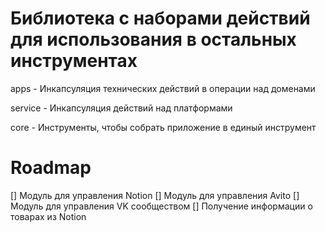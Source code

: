 # Библиотека с наборами действий для использования в остальных инструментах

apps - Инкапсуляция технических действий в операции над доменами

service - Инкапсуляция действий над платформами

core - Инструменты, чтобы собрать приложение в единый инструмент

# Roadmap

[] Модуль для управления Notion
[] Модуль для управления Avito
[] Модуль для управления VK сообществом
[] Получение информации о товарах из Notion
